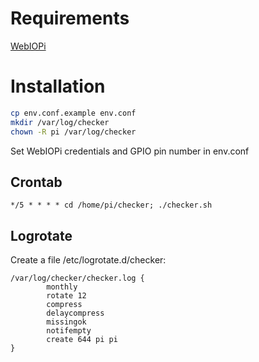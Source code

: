 Requirements
============
[WebIOPi](http://sourceforge.net/projects/webiopi/files/)

Installation
============
```bash
cp env.conf.example env.conf
mkdir /var/log/checker
chown -R pi /var/log/checker
```
Set WebIOPi credentials and GPIO pin number in env.conf 

Crontab
-------
```
*/5 * * * * cd /home/pi/checker; ./checker.sh
```

Logrotate
---------
Create a file /etc/logrotate.d/checker:
```
/var/log/checker/checker.log {
        monthly
        rotate 12
        compress
        delaycompress
        missingok
        notifempty
        create 644 pi pi
}
```
